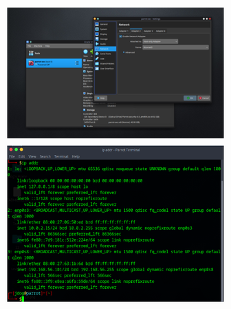 ![](https://github.com/Jaifin-aloor/ecs-lab-4/blob/main/task%200/task0.png)

![](https://github.com/Jaifin-aloor/ecs-lab-4/blob/main/task%200/task0.1.png)
